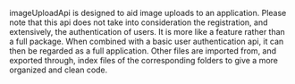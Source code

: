 imageUploadApi is designed to aid image uploads to an application.
Please note that this api does not take into consideration the registration, and extensively, the authentication of users. It is more like a feature rather than a full package.
When combined with a basic user authentication api, it can then be regarded as a full application.
Other files are imported from, and exported through, index files of the corresponding folders to give a more organized and clean code.